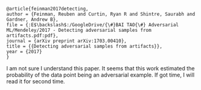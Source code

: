 ```
@article{feinman2017detecting,
author = {Feinman, Reuben and Curtin, Ryan R and Shintre, Saurabh and Gardner, Andrew B},
file = {:E$\backslash$:/GoogleDrive/{\#}BAI TAO{\#} Adversarial ML/Mendeley/2017 - Detecting adversarial samples from artifacts.pdf:pdf},
journal = {arXiv preprint arXiv:1703.00410},
title = {{Detecting adversarial samples from artifacts}},
year = {2017}
}
```
I am not sure I understand this paper. It seems that this work estimated the probability of the data point being an adversarial example. If got time, I will read it for second time.
